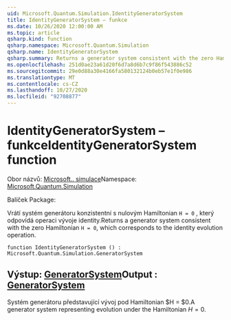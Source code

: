 ```yaml
---
uid: Microsoft.Quantum.Simulation.IdentityGeneratorSystem
title: IdentityGeneratorSystem – funkce
ms.date: 10/26/2020 12:00:00 AM
ms.topic: article
qsharp.kind: function
qsharp.namespace: Microsoft.Quantum.Simulation
qsharp.name: IdentityGeneratorSystem
qsharp.summary: Returns a generator system consistent with the zero Hamiltonian `H = 0`, which corresponds to the identity evolution operation.
ms.openlocfilehash: 251d0ae23a61d20f6d7a8d6b7c9f86f543886c52
ms.sourcegitcommit: 29e0d88a30e4166fa580132124b0eb57e1f0e986
ms.translationtype: MT
ms.contentlocale: cs-CZ
ms.lasthandoff: 10/27/2020
ms.locfileid: "92708877"
---
```

# <a name="identitygeneratorsystem-function"></a><span data-ttu-id="6eb89-102">IdentityGeneratorSystem – funkce</span><span class="sxs-lookup"><span data-stu-id="6eb89-102">IdentityGeneratorSystem function</span></span>

<span data-ttu-id="6eb89-103">Obor názvů: [Microsoft.. simulace](xref:Microsoft.Quantum.Simulation)</span><span class="sxs-lookup"><span data-stu-id="6eb89-103">Namespace: [Microsoft.Quantum.Simulation](xref:Microsoft.Quantum.Simulation)</span></span>

<span data-ttu-id="6eb89-104">Balíček [](https://nuget.org/packages/)</span><span class="sxs-lookup"><span data-stu-id="6eb89-104">Package: [](https://nuget.org/packages/)</span></span>


<span data-ttu-id="6eb89-105">Vrátí systém generátoru konzistentní s nulovým Hamiltonian `H = 0` , který odpovídá operaci vývoje identity.</span><span class="sxs-lookup"><span data-stu-id="6eb89-105">Returns a generator system consistent with the zero Hamiltonian `H = 0`, which corresponds to the identity evolution operation.</span></span>

```qsharp
function IdentityGeneratorSystem () : Microsoft.Quantum.Simulation.GeneratorSystem
```


## <a name="output--generatorsystem"></a><span data-ttu-id="6eb89-106">Výstup: [GeneratorSystem](xref:Microsoft.Quantum.Simulation.GeneratorSystem)</span><span class="sxs-lookup"><span data-stu-id="6eb89-106">Output : [GeneratorSystem](xref:Microsoft.Quantum.Simulation.GeneratorSystem)</span></span>

<span data-ttu-id="6eb89-107">Systém generátoru představující vývoj pod Hamiltonian $H = $0.</span><span class="sxs-lookup"><span data-stu-id="6eb89-107">A generator system representing evolution under the Hamiltonian $H = 0$.</span></span>